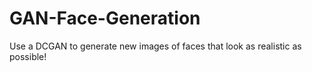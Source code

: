 # GAN-Face-Generation
Use a DCGAN to generate new images of faces that look as realistic as possible!
